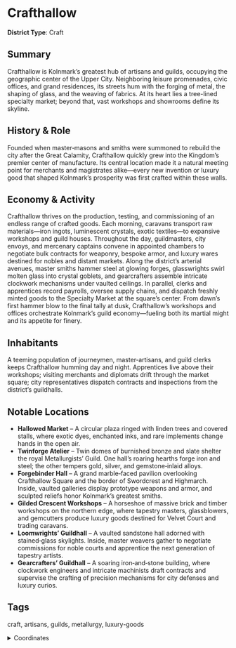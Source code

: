# Crafthallow

**District Type**: Craft

## Summary

Crafthallow is Kolnmark’s greatest hub of artisans and guilds, occupying the geographic center of the Upper City. Neighboring leisure promenades, civic offices, and grand residences, its streets hum with the forging of metal, the shaping of glass, and the weaving of fabrics. At its heart lies a tree-lined specialty market; beyond that, vast workshops and showrooms define its skyline.

## History & Role

Founded when master‐masons and smiths were summoned to rebuild the city after the Great Calamity, Crafthallow quickly grew into the Kingdom’s premier center of manufacture. Its central location made it a natural meeting point for merchants and magistrates alike—every new invention or luxury good that shaped Kolnmark’s prosperity was first crafted within these walls.

## Economy & Activity

Crafthallow thrives on the production, testing, and commissioning of an endless range of crafted goods. Each morning, caravans transport raw materials—iron ingots, luminescent crystals, exotic textiles—to expansive workshops and guild houses. Throughout the day, guildmasters, city envoys, and mercenary captains convene in appointed chambers to negotiate bulk contracts for weaponry, bespoke armor, and luxury wares destined for nobles and distant markets. Along the district’s arterial avenues, master smiths hammer steel at glowing forges, glasswrights swirl molten glass into crystal goblets, and gearcrafters assemble intricate clockwork mechanisms under vaulted ceilings. In parallel, clerks and apprentices record payrolls, oversee supply chains, and dispatch freshly minted goods to the Specialty Market at the square’s center. From dawn’s first hammer blow to the final tally at dusk, Crafthallow’s workshops and offices orchestrate Kolnmark’s guild economy—fueling both its martial might and its appetite for finery.

## Inhabitants

A teeming population of journeymen, master‐artisans, and guild clerks keeps Crafthallow humming day and night. Apprentices live above their workshops; visiting merchants and diplomats drift through the market square; city representatives dispatch contracts and inspections from the district’s guildhalls.

## Notable Locations

- **Hallowed Market** – A circular plaza ringed with linden trees and covered stalls, where exotic dyes, enchanted inks, and rare implements change hands in the open air.  
- **Twinforge Atelier** – Twin domes of burnished bronze and slate shelter the royal Metallurgists’ Guild. One hall’s roaring hearths forge iron and steel; the other tempers gold, silver, and gemstone‐inlaid alloys.  
- **Forgebinder Hall** – A grand marble‐faced pavilion overlooking Crafthallow Square and the border of Swordcrest and Highmarch. Inside, vaulted galleries display prototype weapons and armor, and sculpted reliefs honor Kolnmark’s greatest smiths.  
- **Gilded Crescent Workshops** – A horseshoe of massive brick and timber workshops on the northern edge, where tapestry masters, glassblowers, and gemcutters produce luxury goods destined for Velvet Court and trading caravans.
- **Loomwrights’ Guildhall** – A vaulted sandstone hall adorned with stained‐glass skylights. Inside, master weavers gather to negotiate commissions for noble courts and apprentice the next generation of tapestry artists.
- **Gearcrafters’ Guildhall** – A soaring iron‐and‐stone building, where clockwork engineers and intricate machinists draft contracts and supervise the crafting of precision mechanisms for city defenses and luxury curios.

## Tags

craft, artisans, guilds, metallurgy, luxury-goods

<details>
<summary>Coordinates</summary>

- [6381,3422]
- [6387,4652]
- [6451,4718]
- [7685,4706]
- [7707,4584]
- [7755,4484]
- [7729,4324]
- [7531,4360]
- [7523,4390]
- [7459,4400]
- [7439,4382]
- [7315,4404]
- [7279,4308]
- [7263,4158]
- [7299,4150]
- [7303,4098]
- [7265,3972]
- [7231,3960]
- [7199,3734]
- [7255,3604]
- [7313,3534]
- [7279,3494]
- [7037,3376]
- [6981,3348]
- [6917,3328]
- [6891,3346]
- [6775,3286]
- [6645,3122]
- [6491,3240]
- [6503,3310]
- [6469,3392]

</details>
